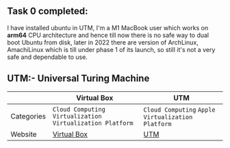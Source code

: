## Task 0 completed:

I have installed ubuntu in UTM, I'm a M1 MacBook user which works on __arm64__ CPU architecture and hence till now there is no safe way to dual boot Ubuntu from disk, later in 2022 there are version of ArchLinux, AmachiLinux which is till under phase 1 of its launch, so still it's not a very safe and dependable to use.

## UTM:- Universal Turing Machine

|| Virtual Box  |UTM    |
| ------------- | ------------- | -------- |
| Categories    | ``Cloud Computing``  ```Virtualization``` ```Virtualization Platform```     | 	```Cloud Computing``` ```Apple``` ```Virtualization Platform``` |
| Website       | <a href="https://www.virtualbox.org/?utm_source=saashub&utm_medium=marketplace&utm_campaign=saashub" >Virtual Box</a>| <a href="https://getutm.app/?utm_source=saashub&utm_medium=marketplace&utm_campaign=saashub">UTM</a>  |
